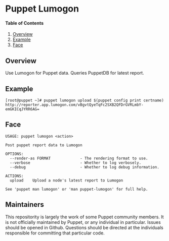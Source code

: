 # Puppet Lumogon

#### Table of Contents

1. [Overview](#overview)
1. [Example](#example)
1. [Face](#face)

## Overview

Use Lumogon for Puppet data. Queries PuppetDB for latest report.

## Example

```
[root@puppet ~]# puppet lumogon upload $(puppet config print certname)
http://reporter.app.lumogon.com/vBgvtQyeTqFc2SXB2QFDrGVRLmbY-emGKICqJYRR6AG=
```

## Face

```
USAGE: puppet lumogon <action>

Post puppet report data to Lumogon

OPTIONS:
  --render-as FORMAT             - The rendering format to use.
  --verbose                      - Whether to log verbosely.
  --debug                        - Whether to log debug information.

ACTIONS:
  upload    Upload a node's latest report to Lumogon

See 'puppet man lumogon' or 'man puppet-lumogon' for full help.
```

## Maintainers

This repositority is largely the work of some Puppet community members.
It is not officially maintained by Puppet, or any individual in
particular. Issues should be opened in Github. Questions should be directed
at the individuals responsible for committing that particular code.

